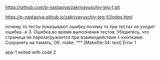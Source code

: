 https://github.com/p-nastasiya/zakrivayuschiy-teg-f.git

https://p-nastasiya.github.io/zakrivayuschiy-teg-f//index.html


почему то тесты показывают ошибку почему то при тестах не уходит ошибка 
 -e 3. Ошибка во время выполнения тестов: Убедитесь, что страница не перезагружается при взаимодействии с кнопками: Сохранить на память, ОК.
  make: *** [Makefile:34: test] Error 1
  
  app-1 exited with code 2